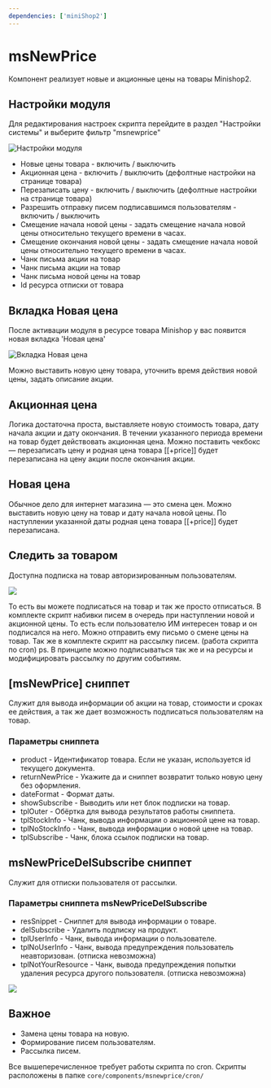 ```yaml
---
dependencies: ['miniShop2']
---
```


# msNewPrice

Компонент реализует новые и акционные цены на товары Minishop2.

## Настройки модуля

Для редактирования настроек скрипта перейдите в раздел "Настройки системы" и выберите фильтр "msnewprice"

![Настройки модуля](https://file.modx.pro/files/8/e/0/8e0ea25a467f2f81f0fedde59354b6d6.png)

- Новые цены товара - включить / выключить
- Акционная цена - включить / выключить (дефолтные настройки на странице товара)
- Перезаписать цену - включить / выключить (дефолтные настройки на странице товара)
- Разрешить отправку писем подписавшимся пользователям - включить / выключить
- Смещение начала новой цены - задать смещение начала новой цены относительно текущего времени в часах.
- Смещение окончания новой цены - задать смещение начала новой цены относительно текущего времени в часах.
- Чанк письма акции на товар
- Чанк письма акции на товар
- Чанк письма новой цены на товар
- Id ресурса отписки от товара

## Вкладка Новая цена

После активации модуля в ресурсе товара Minishop у вас появится новая вкладка 'Новая цена'

![Вкладка Новая цена](https://file.modx.pro/files/d/8/4/d841cdfcc5face3d65dddba0cbd50f3d.png)

Можно выставить новую цену товара, уточнить время действия новой цены, задать описание акции.

## Акционная цена

Логика достаточна проста, выставляете новую стоимость товара, дату начала акции и дату окончания.
В течении указанного периода времени на товар будет действовать акционная цена.
Можно поставить чекбокс — перезаписать цену и родная цена товара [[+price]] будет перезаписана на цену акции после окончания акции.

## Новая цена

Обычное дело для интернет магазина — это смена цен. Можно выставить новую цену на товар и дату начала новой цены. По наступлении указанной даты родная цена товара [[+price]] будет перезаписана.

## Cледить за товаром

Доступна подписка на товар авторизированным пользователям.

[![](https://file.modx.pro/files/8/e/4/8e4f296e3c715e9850b4ed133b0b2aa7s.jpg)](https://file.modx.pro/files/8/e/4/8e4f296e3c715e9850b4ed133b0b2aa7.png)

То есть вы можете подписаться на товар и так же просто отписаться.
В комплекте скрипт набивки писем в очередь при наступлении новой и акционной цены. То есть если пользователю ИМ интересен товар и он подписался на него. Можно отправить ему письмо о смене цены на товар.
Так же в комплекте скрипт на рассылку писем. (работа скрипта по cron)
ps. В принципе можно подписываться так же и на ресурсы и модифицировать рассылку по другим событиям.

## [msNewPrice] сниппет

Служит для вывода информации об акции на товар, стоимости и сроках ее действия, а так же дает возможность подписаться пользователям на товар.

### Параметры сниппета

- product - Идентификатор товара. Если не указан, используется id текущего документа.
- returnNewPrice - Укажите да и сниппет возвратит только новую цену без оформления.
- dateFormat - Формат даты.
- showSubscribe - Выводить или нет блок подписки на товар.
- tplOuter - Обёртка для вывода результатов работы сниппета.
- tplStockInfo - Чанк, вывода информации о акционной цене на товар.
- tplNoStockInfo - Чанк, вывода информации о новой цене на товар.
- tplSubscribe - Чанк, блока ссылок подписки на товар.

## msNewPriceDelSubscribe сниппет

Служит для отписки пользователя от рассылки.

### Параметры сниппета msNewPriceDelSubscribe

- resSnippet - Сниппет для вывода информации о товаре.
- delSubscribe - Удалить подписку на продукт.
- tplUserInfo - Чанк, вывода информации о пользователе.
- tplNoUserInfo - Чанк, вывода предупреждения пользователь неавторизован. (отписка невозможна)
- tplNotYourResource - Чанк, вывода предупреждения попытки удаления ресурса другого пользователя. (отписка невозможна)

[![](https://file.modx.pro/files/8/f/d/8fd18ba37c2eb2b55b1611b3a1d8900cs.jpg)](https://file.modx.pro/files/8/f/d/8fd18ba37c2eb2b55b1611b3a1d8900c.png)

## Важное

- Замена цены товара на новую.
- Формирование писем пользователям.
- Рассылка писем.

Все вышеперечисленное требует работы скрипта по cron.
Скрипты расположены в папке `core/components/msnewprice/cron/`
